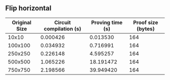 ## Flip horizontal
| Original Size | Circuit compilation (s) | Proving time (s) | Proof size (bytes) |
|---|---|---|---|
| 10x10 | 0.000426 | 0.013530 | 164 |
| 100x100 | 0.034932 | 0.716991 | 164 |
| 250x250 | 0.226148 | 4.595257 | 164 |
| 500x500 | 1.065226 | 18.191472 | 164 |
| 750x750 | 2.198566 | 39.949420 | 164 |
